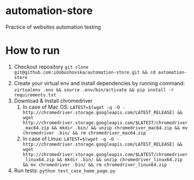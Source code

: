 # automation-store
Practice of websites automation testing

# How to run
1. Checkout repository `git clone git@github.com:idobushovska/automation-store.git && cd automation-store`
1. Create your virtual env and install dependencies by running command: `virtualenv .env && source .env/bin/activate && pip install -r requirements.txt`
1. Download & Install chromedriver
    1. In case of Mac OS: `LATEST=$(wget -q -O - http://chromedriver.storage.googleapis.com/LATEST_RELEASE) && wget http://chromedriver.storage.googleapis.com/$LATEST/chromedriver_mac64.zip && mkdir .bin/ && unzip chromedriver_mac64.zip && mv chromedriver .bin/ && rm chromedriver_mac64.zip`
    1. In case of Linux: `LATEST=$(wget -q -O - http://chromedriver.storage.googleapis.com/LATEST_RELEASE) && wget http://chromedriver.storage.googleapis.com/$LATEST/chromedriver_linux64.zip && mkdir .bin/ && unzip chromedriver_linux64.zip && mv chromedriver .bin/ && rm chromedriver_linux64.zip`
1. Run tests: `python test_case_home_page.py`
